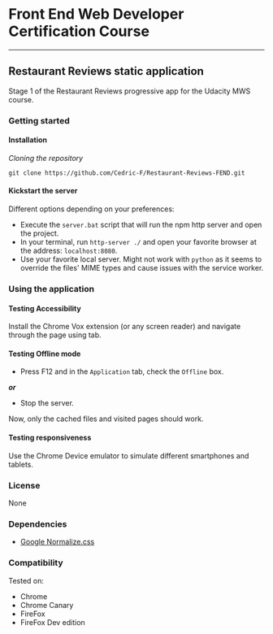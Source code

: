 # Front End Web Developer Certification Course

---

## Restaurant Reviews static application

Stage 1 of the Restaurant Reviews progressive app for the Udacity MWS course.

### Getting started

#### Installation

*Cloning the repository*

```
git clone https://github.com/Cedric-F/Restaurant-Reviews-FEND.git
```

#### Kickstart the server

Different options depending on your preferences:

- Execute the `server.bat` script that will run the npm http server and open the project.
- In your terminal, run `http-server ./` and open your favorite browser at the address: `localhost:8080`.
- Use your favorite local server.
Might not work with `python` as it seems to override the files' MIME types and cause issues with the service worker.

### Using the application

#### Testing Accessibility

Install the Chrome Vox extension (or any screen reader) and navigate through the page using tab.

#### Testing Offline mode

- Press F12 and in the `Application` tab, check the `Offline` box.

***or***

- Stop the server.

Now, only the cached files and visited pages should work.

#### Testing responsiveness

Use the Chrome Device emulator to simulate different smartphones and tablets.

### License

None

### Dependencies

* [Google Normalize.css](https://code.google.com/archive/p/normalize-css/)

### Compatibility

Tested on:

* Chrome
* Chrome Canary
* FireFox
* FireFox Dev edition